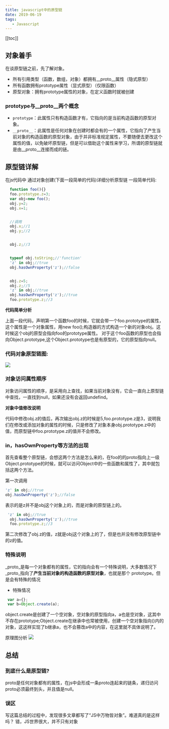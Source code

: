```yaml
---
title: javascript中的原型链
date: 2019-06-19
tags:
   - Javascript
---
```


[[toc]]

## 对象着手
在谈原型链之前，先了解对象。
- 所有引用类型（函数，数组，对象）都拥有__proto__属性（隐式原型）
- 所有函数拥有prototype属性（显式原型）（仅限函数）
- 原型对象：拥有prototype属性的对象，在定义函数时就被创建

### **prototype与__proto__两个概念**

- `prototype`：此属性只有构造函数才有，它指向的是当前构造函数的原型对象。
- `__proto__`：此属性是任何对象在创建时都会有的一个属性，它指向了产生当前对象的构造函数的原型对象，由于并非标准规定属性，不要随便去更改这个属性的值，以免破坏原型链，但是可以借助这个属性来学习，所谓的原型链就是由__proto__连接而成的链。

## 原型链详解
在js代码中 通过对象创建(下面一段简单的代码)详细分析原型链 一段简单代码:
```javascript
  function foo(){}
  foo.prototype.z=3;
  var obj=new foo();
  obj.y=2;
  obj.x=1;


  //调用
  obj.x;//1
  obj.y;//2


  obj.z;//3


  typeof obj.toString;//'function'
  'z' in obj;//true
  obj.hasOwnProperty('z');//false


  obj.z=5;
  obj.z;//5
  'z' in obj;//true
  obj.hasOwnProperty('z');//true
  foo.prototype.z;//3
```

**代码简单分析**

上面一段代码，声明第一个函数foo的时候，它就会带一个foo.prototype的属性，这个属性是一个对象属性，用new foo();构造器的方式构造一个新的对象obj。这时候这个obj的原型会指向foo的prototype属性。 对于这个foo函数的原型也会指向Object.prototype,这个Object.prototype也是有原型的，它的原型指向null。

### **代码对象原型链图:**

![](https://camo.githubusercontent.com/bca984b0376f5458b52b30f49c09c3d57f513962/68747470733a2f2f757365722d676f6c642d63646e2e786974752e696f2f323031392f362f31392f313662366261333366326666656430323f773d34363626683d34383826663d706e6726733d3236303336) 


### **对象访问属性顺序**

对象访问属性的顺序，是采用向上查找，如果当前对象没有，它会一直向上原型链中查找，一直找到null，如果还没有会返回undefind。

**对象中值修改说明**

代码中修改obj.z的值后，再次输出obj.z的时候是5,foo.prototype.z是3，说明我们在修改或添加对象的属性的时候，只是修改了对象本身obj.prototype.z中的值，而原型链中foo.prototype.z的值并不会修改。

### **in，hasOwnProperty等方法的出现**

首先查看整个原型链，会想这两个方法是怎么来的，在foo的的proto指向上一级Object.prototype的时候，就可以访问Object中的一些函数和属性了，其中就包括这两个方法。

第一次调用
```javascript
'z' in obj;//true  
obj.hasOwnProperty('z');//false
```

表示的是z并不是obj这个对象上的，而是对象的原型链上的。

```javascript
 'z' in obj;//true
  obj.hasOwnProperty('z');//true
  foo.prototype.z;//3
```

第二次修改了obj.z的值，z就是obj这个对象上的了，但是也并没有修改原型链中的z的值。

### **特殊说明**

_proto_是每一个对象都有的属性，它的指向会有一个特殊说明，大多数情况下 _proto_指向了**产生当前对象的构造函数的原型对象**，也就是那个 prototype。但是会有特殊的情况

- 特殊情况
```javascript
 var a={};
 var b=Object.create(a);
```

object.create是创建了一个空对象，空对象的原型指向a，a也是空对象，这其中不存在prototype;Object.create在继承中也常被使用，创建一个空对象指向()内的对象，这这样实现了b继承a，也不会篡改a中的内容，在这里就不具体说明了。

原理图分析
![](https://camo.githubusercontent.com/93d38d91dfb1c8c02c9dd7c76b79ba7f8d688a72/68747470733a2f2f757365722d676f6c642d63646e2e786974752e696f2f323031392f362f31392f313662366261333366326137383165623f773d34333026683d33363726663d706e6726733d3234343633)

## 总结

### 到底什么是原型链?
proto是任何对象都有的属性，在js中会形成一条proto连起来的链条，递归访问proto必须最终到头，并且值是null。

### 误区
写这篇总结的过程中，发现很多文章都写了“JS中万物皆对象”。难道真的是这样吗？ 错，JS世界很大，并不只有对象